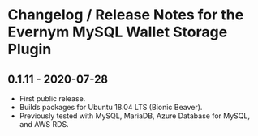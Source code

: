 # Changelog / Release Notes for the Evernym MySQL Wallet Storage Plugin

## 0.1.11 - 2020-07-28
* First public release.
* Builds packages for Ubuntu 18.04 LTS (Bionic Beaver).
* Previously tested with MySQL, MariaDB, Azure Database for MySQL, and AWS RDS.

